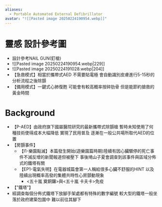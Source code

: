 ```yaml
---
aliases:
  - Portable Automated External Defibrillator
avatar: "![[Pasted image 20250224190954.webp]]"
---
```

# 靈感 設計參考圖
- 設計參考NAIL GUN(釘槍)
- ![[Pasted image 20250224190954.webp|229]]
- ![[Pasted image 20250224191028.webp|204]]
- 【急救模式】相當於攜帶式AED 不需要貼電極 會自動識別皮膚進行5-15秒的分析流程之後除顫
- 【備用模式】一鍵式心肺復甦 可能會有較高概率按碎肋骨 但是能節約搶救的黃金時間
# Background
- 【P-AED】由政府旗下國屬醫院研究的最新攜帶式除顫槍 暫時未知使用了何種技術使得成本大幅降低 實現了民用普及 逐漸在一般公共場所取代AED的位置
- 【房顫事件】
	- 【I1-樂園點滅】本篇發生開始(遊樂園篇時期)陸續有因心臟驟停的死亡事件不減反增的新聞報道但被壓下 事後鳩山子夏會調查到該事件與區域分佈式的鐵塔有關
	- 【EP1-電氣失明】在電器城篇會第一人稱給很多心臟不舒服的HINT 以及陸續出現概率高發的集體共時性心房顫動現象
		- <五十嵐 奠銅鑼>與<五十嵐 卡夫卡>免疫
- 【"鐵塔"】
- 經調查每個分佈式鐵塔下放腳手架處都有特殊的數字編號 較大型的鐵塔一般坐落於政府建築包圍中 難以前往其腳下